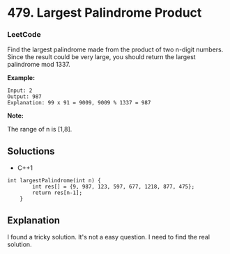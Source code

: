 # 479. Largest Palindrome Product

### LeetCode

Find the largest palindrome made from the product of two n-digit numbers.
Since the result could be very large, you should return the largest palindrome mod 1337.

**Example:**
```
Input: 2
Output: 987
Explanation: 99 x 91 = 9009, 9009 % 1337 = 987
```

**Note:**

The range of n is [1,8].

## Soluctions

* C++1
```
int largestPalindrome(int n) {
        int res[] = {9, 987, 123, 597, 677, 1218, 877, 475};
        return res[n-1];
    }
```

## Explanation

I found a tricky solution. It's not a easy question. I need to find the real solution.
